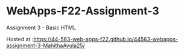 # WebApps-F22-Assignment-3
Assignment 3 - Basic HTML

Hosted at :https://44-563-web-apps-f22.github.io/44563-webapps-assignment-3-MahithaAvula25/